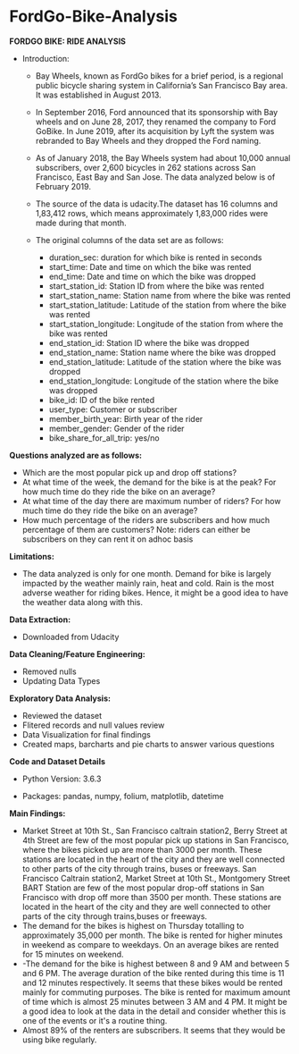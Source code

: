 # FordGo-Bike-Analysis

**FORDGO BIKE: RIDE ANALYSIS**

* Introduction:

    * Bay Wheels, known as FordGo bikes for a brief period, is a regional public bicycle sharing system in California’s San Francisco Bay area. It was established in August 2013.
    * In September 2016, Ford announced that its sponsorship with Bay wheels and on June 28, 2017, they renamed the company to Ford GoBike. In June 2019, after its acquisition by Lyft the system was rebranded to Bay Wheels and they dropped the Ford naming.
    * As of January 2018, the Bay Wheels system had about 10,000 annual subscribers, over 2,600 bicycles in 262 stations across San Francisco, East Bay and San Jose.
The data analyzed below is of February 2019. 
    * The source of the data is udacity.The dataset has 16 columns and 1,83,412 rows, which means approximately 1,83,000 rides were made during that month.
    * The original columns of the data set are as follows:

        * duration_sec: duration for which bike is rented in seconds
        * start_time: Date and time on which the bike was rented
        * end_time: Date and time on which the bike was dropped
        * start_station_id: Station ID from where the bike was rented
        * start_station_name: Station name from where the bike was rented
        * start_station_latitude: Latitude of the station from where the bike was rented
        * start_station_longitude: Longitude of the station from where the bike was rented
        * end_station_id: Station ID where the bike was dropped
        * end_station_name: Station name where the bike was dropped
        * end_station_latitude: Latitude of the station where the bike was dropped
        * end_station_longitude: Longitude of the station where the bike was dropped
        * bike_id: ID of the bike rented
        * user_type: Customer or subscriber
        * member_birth_year: Birth year of the rider
        * member_gender: Gender of the rider
        * bike_share_for_all_trip: yes/no

**Questions analyzed are as follows:**

* Which are the most popular pick up and drop off stations?
* At what time of the week, the demand for the bike is at the peak? For how much time do they ride the bike on an average?
* At what time of the day there are maximum number of riders? For how much time do they ride the bike on an average?
* How much percentage of the riders are subscribers and how much percentage of them are customers? Note: riders can either be subscribers on they can rent it on adhoc basis

**Limitations:**

* The data analyzed is only for one month. Demand for bike is largely impacted by the weather mainly rain, heat and cold. Rain is the most adverse weather for riding bikes. Hence, it might be a good idea to have the weather data along with this.

**Data Extraction:**

* Downloaded from Udacity

**Data Cleaning/Feature Engineering:**
* Removed nulls
* Updating Data Types

**Exploratory Data Analysis:**
* Reviewed the dataset
* Flitered records and null values review
* Data Visualization for final findings
* Created maps, barcharts and pie charts to answer various questions

**Code and Dataset Details**
* Python Version: 3.6.3

* Packages: pandas, numpy, folium, matplotlib, datetime

**Main Findings:**

* Market Street at 10th St., San Francisco caltrain station2, Berry Street at 4th Street are few of the most popular pick up stations in San Francisco, where the bikes picked up are more than 3000 per month. These stations are located in the heart of the city and they are well connected to other parts of the city through trains, buses or freeways.
San Francisco Caltrain station2, Market Street at 10th St., Montgomery Street BART Station are few of the most popular drop-off stations in San Francisco with drop off more than 3500 per month. These stations are located in the heart of the city and they are well connected to other parts of the city through trains,buses or freeways.
* The demand for the bikes is highest on Thursday totalling to approximately 35,000 per month.
The bike is rented for higher minutes in weekend as compare to weekdays. On an average bikes are rented for 15 minutes on weekend.
* -The demand for the bike is highest between 8 and 9 AM and between 5 and 6 PM. The average duration of the bike rented during this time is 11 and 12 minutes respectively. It seems that these bikes would be rented mainly for commuting purposes.  The bike is rented for maximum amount of time which is almost 25 minutes between 3 AM and 4 PM. It might be a good idea to look at the data in the detail and consider whether this is one of the events or it's a routine thing.
* Almost 89% of the renters are subscribers. It seems that they would be using bike regularly.
